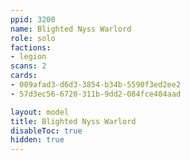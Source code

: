 ```yaml
---
ppid: 3200
name: Blighted Nyss Warlord
role: solo
factions:
- legion
scans: 2
cards:
- 009afad3-d6d3-3854-b34b-5590f3ed2ee2
- 57d3ec56-6720-311b-9dd2-084fce404aad

layout: model
title: Blighted Nyss Warlord
disableToc: true
hidden: true
---
```

